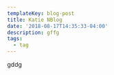 ```yaml
---
templateKey: blog-post
title: Katie NBlog
date: '2018-08-17T14:35:33-04:00'
description: gffg
tags:
  - tag
---
```

gddg
